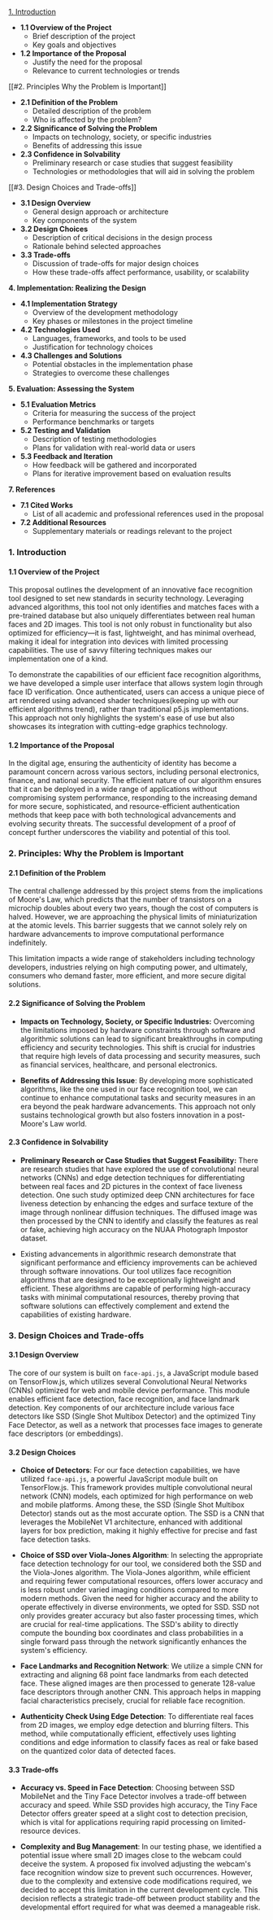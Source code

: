 [1. Introduction](#1.-introduction)

- **1.1 Overview of the Project**
    - Brief description of the project
    - Key goals and objectives
- **1.2 Importance of the Proposal**
    - Justify the need for the proposal
    - Relevance to current technologies or trends

[[#2. Principles Why the Problem is Important]]

- **2.1 Definition of the Problem**
    - Detailed description of the problem
    - Who is affected by the problem?
- **2.2 Significance of Solving the Problem**
    - Impacts on technology, society, or specific industries
    - Benefits of addressing this issue
- **2.3 Confidence in Solvability**
    - Preliminary research or case studies that suggest feasibility
    - Technologies or methodologies that will aid in solving the problem

[[#3. Design Choices and Trade-offs]]

- **3.1 Design Overview**
    - General design approach or architecture
    - Key components of the system
- **3.2 Design Choices**
    - Description of critical decisions in the design process
    - Rationale behind selected approaches
- **3.3 Trade-offs**
    - Discussion of trade-offs for major design choices
    - How these trade-offs affect performance, usability, or scalability

**4. Implementation: Realizing the Design**

- **4.1 Implementation Strategy**
    - Overview of the development methodology 
    - Key phases or milestones in the project timeline
- **4.2 Technologies Used**
    - Languages, frameworks, and tools to be used
    - Justification for technology choices
- **4.3 Challenges and Solutions**
    - Potential obstacles in the implementation phase
    - Strategies to overcome these challenges

**5. Evaluation: Assessing the System**

- **5.1 Evaluation Metrics**
    - Criteria for measuring the success of the project
    - Performance benchmarks or targets
- **5.2 Testing and Validation**
    - Description of testing methodologies 
    - Plans for validation with real-world data or users
- **5.3 Feedback and Iteration**
    - How feedback will be gathered and incorporated
    - Plans for iterative improvement based on evaluation results

**7. References**

- **7.1 Cited Works**
    - List of all academic and professional references used in the proposal
- **7.2 Additional Resources**
    - Supplementary materials or readings relevant to the project


### 1. Introduction

#### 1.1 **Overview of the Project**

This proposal outlines the development of an innovative face recognition tool designed to set new standards in security technology. Leveraging advanced algorithms, this tool not only identifies and matches faces with a pre-trained database but also uniquely differentiates between real human faces and 2D images. This tool is not only robust in functionality but also optimized for efficiency—it is fast, lightweight, and has minimal overhead, making it ideal for integration into devices with limited processing capabilities. The use of savvy filtering techniques makes our implementation one of a kind. 

To demonstrate the capabilities of our efficient face recognition algorithms, we have developed a simple user interface that allows system login through face ID verification. Once authenticated, users can access a unique piece of art rendered using advanced shader techniques(keeping up with our efficient algorithms trend), rather than traditional p5.js implementations. This approach not only highlights the system's ease of use but also showcases its integration with cutting-edge graphics technology.

#### 1.2 Importance of the Proposal

In the digital age, ensuring the authenticity of identity has become a paramount concern across various sectors, including personal electronics, finance, and national security.  The efficient nature of our algorithm ensures that it can be deployed in a wide range of applications without compromising system performance, responding to the increasing demand for more secure, sophisticated, and resource-efficient authentication methods that keep pace with both technological advancements and evolving security threats. The successful development of a proof of concept further underscores the viability and potential of this tool.

### 2. Principles: Why the Problem is Important

#### 2.1 Definition of the Problem

The central challenge addressed by this project stems from the implications of Moore's Law, which predicts that the number of transistors on a microchip doubles about every two years, though the cost of computers is halved. However, we are approaching the physical limits of miniaturization at the atomic levels. This barrier suggests that we cannot solely rely on hardware advancements to improve computational performance indefinitely.

This limitation impacts a wide range of stakeholders including technology developers, industries relying on high computing power, and ultimately, consumers who demand faster, more efficient, and more secure digital solutions.

#### 2.2 Significance of Solving the Problem

- **Impacts on Technology, Society, or Specific Industries:** Overcoming the limitations imposed by hardware constraints through software and algorithmic solutions can lead to significant breakthroughs in computing efficiency and security technologies. This shift is crucial for industries that require high levels of data processing and security measures, such as financial services, healthcare, and personal electronics.

- **Benefits of Addressing this Issue**: By developing more sophisticated algorithms, like the one used in our face recognition tool, we can continue to enhance computational tasks and security measures in an era beyond the peak hardware advancements. This approach not only sustains technological growth but also fosters innovation in a post-Moore's Law world.

#### **2.3 Confidence in Solvability**

- **Preliminary Research or Case Studies that Suggest Feasibility:** There are research studies that have explored the use of convolutional neural networks (CNNs) and edge detection techniques for differentiating between real faces and 2D pictures in the context of face liveness detection. One such study optimized deep CNN architectures for face liveness detection by enhancing the edges and surface texture of the image through nonlinear diffusion techniques. The diffused image was then processed by the CNN to identify and classify the features as real or fake, achieving high accuracy on the NUAA Photograph Impostor dataset​. 

- Existing advancements in algorithmic research demonstrate that significant performance and efficiency improvements can be achieved through software innovations. Our tool utilizes face recognition algorithms that are designed to be exceptionally lightweight and efficient. These algorithms are capable of performing high-accuracy tasks with minimal computational resources, thereby proving that software solutions can effectively complement and extend the capabilities of existing hardware.

### 3. Design Choices and Trade-offs

#### 3.1 Design Overview

The core of our system is built on `face-api.js`, a JavaScript module based on TensorFlow.js, which utilizes several Convolutional Neural Networks (CNNs) optimized for web and mobile device performance. This module enables efficient face detection, face recognition, and face landmark detection. Key components of our architecture include various face detectors like SSD (Single Shot Multibox Detector) and the optimized Tiny Face Detector, as well as a network that processes face images to generate face descriptors (or embeddings).

#### 3.2 Design Choices

- **Choice of Detectors**: For our face detection capabilities, we have utilized `face-api.js`, a powerful JavaScript module built on TensorFlow.js. This framework provides multiple convolutional neural network (CNN) models, each optimized for high performance on web and mobile platforms. Among these, the SSD (Single Shot Multibox Detector) stands out as the most accurate option. The SSD is a CNN that leverages the MobileNet V1 architecture, enhanced with additional layers for box prediction, making it highly effective for precise and fast face detection tasks.
    
- **Choice of SSD over Viola-Jones Algorithm**: In selecting the appropriate face detection technology for our tool, we considered both the SSD and the Viola-Jones algorithm. The Viola-Jones algorithm, while efficient and requiring fewer computational resources, offers lower accuracy and is less robust under varied imaging conditions compared to more modern methods. Given the need for higher accuracy and the ability to operate effectively in diverse environments, we opted for SSD. SSD not only provides greater accuracy but also faster processing times, which are crucial for real-time applications. The SSD's ability to directly compute the bounding box coordinates and class probabilities in a single forward pass through the network significantly enhances the system's efficiency.
    
- **Face Landmarks and Recognition Network**: We utilize a simple CNN for extracting and aligning 68 point face landmarks from each detected face. These aligned images are then processed to generate 128-value face descriptors through another CNN. This approach helps in mapping facial characteristics precisely, crucial for reliable face recognition.
    
- **Authenticity Check Using Edge Detection**: To differentiate real faces from 2D images, we employ edge detection and blurring filters. This method, while computationally efficient, effectively uses lighting conditions and edge information to classify faces as real or fake based on the quantized color data of detected faces.
    
#### 3.3 Trade-offs

- **Accuracy vs. Speed in Face Detection**: Choosing between SSD MobileNet and the Tiny Face Detector involves a trade-off between accuracy and speed. While SSD provides high accuracy, the Tiny Face Detector offers greater speed at a slight cost to detection precision, which is vital for applications requiring rapid processing on limited-resource devices.
    
- **Complexity and Bug Management**: In our testing phase, we identified a potential issue where small 2D images close to the webcam could deceive the system. A proposed fix involved adjusting the webcam's face recognition window size to prevent such occurrences. However, due to the complexity and extensive code modifications required, we decided to accept this limitation in the current development cycle. This decision reflects a strategic trade-off between product stability and the developmental effort required for what was deemed a manageable risk.




